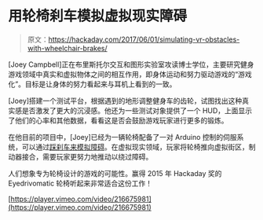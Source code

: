 # 用轮椅刹车模拟虚拟现实障碍

> 原文：<https://hackaday.com/2017/06/01/simulating-vr-obstacles-with-wheelchair-brakes/>

[Joey Campbell]正在布里斯托尔交互和图形实验室攻读博士学位，主要研究健身游戏领域中真实和虚拟物体之间的相互作用，即身体运动和努力驱动游戏的“游戏化”。目标是让身体的努力看起来与耳机上看到的一致。

[Joey]搭建一个测试平台，根据遇到的地形调整健身车的齿轮，试图找出这种真实感是否激发了更大的沉浸感。他还为一些测试对象提供了一个 HUD，上面显示了他们的心率和其他数据，看看这是否会鼓励游戏玩家进行更多的锻炼。

在他目前的项目中，[Joey]已经为一辆轮椅配备了一对 Arduino 控制的伺服系统，可以通过[踩刹车来模拟障碍](https://vimeo.com/216675981)。在虚拟现实领域，玩家将轮椅推向虚拟街区，制动器接合，需要玩家更努力地推动以绕过障碍。

人们想象专为轮椅设计的游戏的可能性。赢得 2015 年 Hackaday 奖的 Eyedrivomatic 轮椅听起来非常适合这份工作！

[https://player.vimeo.com/video/216675981](https://player.vimeo.com/video/216675981)